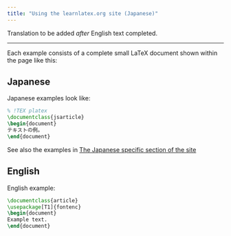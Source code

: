 ```yaml
---
title: "Using the learnlatex.org site (Japanese)"
---
```

Translation to be added _after_ English text completed.


----


Each example consists of a complete small LaTeX document shown within
the page like this:


## Japanese

Japanese examples look like:

```latex
% !TEX platex
\documentclass{jsarticle}
\begin{document}
テキストの例。
\end{document}
```

See also the examples in [The Japanese specific section of the site](language-01)

## English

English example:

```latex
\documentclass{article}
\usepackage[T1]{fontenc}
\begin{document}
Example text.
\end{document}
```
